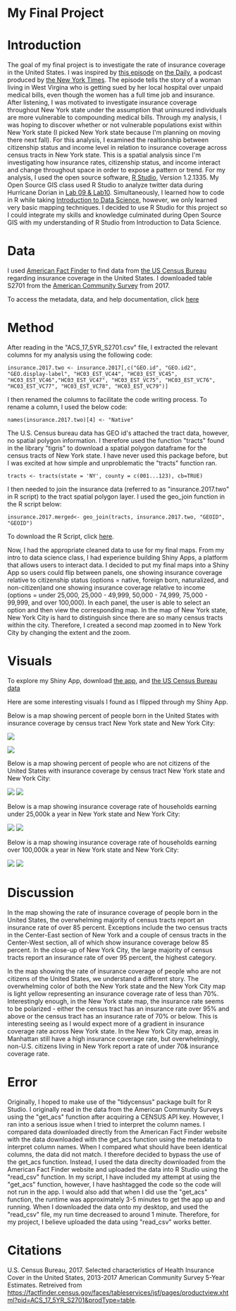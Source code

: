 
# My Final Project

# Introduction

The goal of my final project is to investigate the rate of insurance coverage in the United States. I was inspired by [this episode](https://www.nytimes.com/2019/12/02/podcasts/the-daily/medicare.html) on [the Daily](https://www.nytimes.com/column/the-daily), a podcast produced by [the New York Times](https://www.nytimes.com/). The episode tells the story of a woman living in West Virgina who is getting sued by her local hospital over unpaid medical bills, even though the women has a full time job and insurance. After listening, I was motivated to investigate insurance coverage throughout New York state under the assumption that uninsured individuals are more vulnerable to compounding medical bills. Through my analysis, I was hoping to discover whether or not vulnerable populations exist within New York state (I picked New York state because I'm planning on moving there next fall). For this analysis, I examined the realtionship between citizenship status and income level in relation to insurance coverage across census tracts in New York state. This is a spatial analysis since I'm investigating how insurance rates, citizenship status, and income interact and change throughout space in order to expose a pattern or trend. 
  For my analysis, I used the open source software, [R Studio](https://rstudio.com/), Version 1.2.1335. My Open Source GIS class used R Studio to analyze twitter data during Hurricane Dorian in [Lab 09 & Lab10](Lab09.md). Simultaneously, I learned how to code in R while taking [Introduction to Data Science](https://catalog.middlebury.edu/courses/view/course/course%2FMATH0216), however, we only learned very basic mapping techniques. I decided to use R Studio for this project so I could integrate my skills and knowledge culminated during Open Source GIS with my understanding of R Studio from Introduction to Data Science. 


# Data
 
I used [American Fact Finder](https://factfinder.census.gov/faces/nav/jsf/pages/index.xhtml) to find data from [the US Census Bureau](https://www.census.gov/) regarding insurance coverage in the United States. I downloaded table S2701 from the [American Community Survey](https://factfinder.census.gov/faces/tableservices/jsf/pages/productview.xhtml?pid=ACS_17_5YR_S2701&prodType=table) from 2017. 

To access the metadata, data, and help documentation, click [here](AACS_17_5YR_S2701)


# Method

After reading in the "ACS_17_5YR_S2701.csv" file, I extracted the relevant columns for my analysis using the following code:
```
insurance.2017.two <- insurance.2017[,c("GEO.id", "GEO.id2", "GEO.display-label", "HC03_EST_VC44", "HC03_EST_VC45", "HC03_EST_VC46","HC03_EST_VC47", "HC03_EST_VC75", "HC03_EST_VC76", "HC03_EST_VC77", "HC03_EST_VC78", "HC03_EST_VC79")]
```

I then renamed the columns to facilitate the code writing process. To rename a column, I used the below code:
```
names(insurance.2017.two)[4] <- "Native"
```

The U.S. Census bureau data has GEO id's attached the tract data, however, no spatial polygon information. I therefore used the function "tracts" found in the library "tigris" to download a spatial polygon dataframe for the census tracts of New York state. I have never used this package before, but I was excited at how simple and unproblematic the "tracts" function ran.

```
tracts <- tracts(state = 'NY', county = c(001...123), cb=TRUE)
````

I then needed to join the insurance data (referred to as "insurance.2017.two" in R script) to the tract spatial polygon layer. I used the geo_join function in the R script below:
 ```
 insurance.2017.merged<- geo_join(tracts, insurance.2017.two, "GEOID", "GEOID")
```
To download the R Script, click [here](Final_Project.R).

Now, I had the appropriate cleaned data to use for my final maps. From  my intro to data science class, I had experience building Shiny Apps, a platform that allows users to interact data. I decided to put my final maps into a Shiny App so users could flip between panels, one showing insurance coverage relative to citizenship status (options = native, foreign born, naturalized, and non-citizen)and one showing insurance coverage relative to income (options = under 25,000, 25,000 - 49,999, 50,000 - 74,999, 75,000 - 99,999, and over 100,000). In each panel, the user is able to select an option and then view the corresponding map. In the map of New York state, New York City is hard to distinguish since there are so many census tracts within the city. Therefore, I created a second map zoomed in to New York City by changing the extent and the zoom. 

# Visuals

To explore my Shiny App, download [the app](app.R), and [the US Census Bureau data](ACS_17_5YR_S2701.csv)

Here are some interesting visuals I found as I flipped through my Shiny App.

Below is a map showing percent of people born in the United States with insurance coverage by census tract New York state and New York City:

![](NativeState.png)

![](NativeNYC.png)

Below is a map showing percent of people who are not citizens of the United States with insurance coverage by census tract New York state and New York City:

![](NonCitizenState.png)
![](NonCitizenNYC.png)

Below is a map showing insurance coverage rate of households earning under 25,000k a year in New York state and New York City:

![](under25,000state.png)
![](under25000city.png)

Below is a map showing insurance coverage rate of households earning over 100,000k a year in New York state and New York City:

![](over100000state.png)
![](over100,000city.png)

# Discussion

In the map showing the rate of insurance coverage of people born in the United States, the overwhelming majority of census tracts report an insurance rate of over 85 percent. Exceptions include the two census tracts in the Center-East section of New York and a couple of census tracts in the Center-West section, all of which show insurance coverage below 85 percent. In the close-up of New York City, the large majority of census tracts report an insurance rate of over 95 percent, the highest category. 

In the map showing the rate of insurance coverage of people who are not citizens of the United States, we understand a different story. The overwhelming color of both the New York state and the New York City map is light yellow representing an insurance coverage rate of less than 70%. Interestingly enough, in the New York state map, the insurance rate seems to be polarized - either the census tract has an insurance rate over 95% and above or the census tract has an insurance rate of 70% or below. This is interesting seeing as I would expect more of a gradient in insurance coverage rate across New York state. In the New York City map, areas in Manhattan still have a high insurance coverage rate, but overwhelmingly, non-U.S. citizens living in New York report a rate of under 70& insurance coverage rate. 




# Error

  Originally, I hoped to make use of the "tidycensus" package built for R Studio. I originally read in the data from the American Community Surveys using the "get_acs" function after acquiring a CENSUS API key. However, I ran into a serious issue when I tried to interpret the column names. I compared data downloaded directly from the American Fact Finder website with the data downloaded with the get_acs function using the metadata to interpret column names. When I compared what should have been identical columns, the data did not match. I therefore decided to bypass the use of the get_acs function. Instead, I used the data direclty downloaded from the American Fact Finder website and uploaded the data into R Studio using the "read_csv" function. In my script, I have included my attempt at using the "get_acs" function, however, I have hashtagged the code so the code will not run in the app. 
   I would also add that when I did use the "get_acs" function, the runtime was approximately 3-5 minutes to get the app up and running. When I downloaded the data onto my desktop, and used the "read_csv" file, my run time decreased to around 1 minute. Therefore, for my project, I believe uploaded the data using "read_csv" works better. 

# Citations

U.S. Census Bureau, 2017. Selected characteristics of Health Insurance Cover in the United States,
2013-2017 American Community Survey 5-Year Estimates. Retreived from https://factfinder.census.gov/faces/tableservices/jsf/pages/productview.xhtml?pid=ACS_17_5YR_S2701&prodType=table. 
